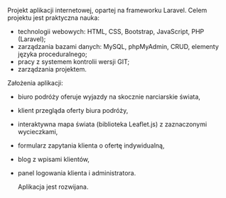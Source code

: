 Projekt aplikacji internetowej, opartej na frameworku Laravel.
Celem projektu jest praktyczna nauka:
- technologii webowych: HTML, CSS, Bootstrap, JavaScript, PHP (Laravel);
- zarządzania bazami danych: MySQL, phpMyAdmin, CRUD, elementy języka proceduralnego;
- pracy z systemem kontrolii wersji GIT;
- zarządzania projektem.

Założenia aplikacji:
- biuro podróży oferuje wyjazdy na skocznie narciarskie świata,
- klient przegląda oferty biura podróży,
- interaktywna mapa świata (biblioteka Leaflet.js) z zaznaczonymi wycieczkami,
- formularz zapytania klienta o ofertę indywidualną,
- blog z wpisami klientów,
- panel logowania klienta i administratora.

  Aplikacja jest rozwijana.
